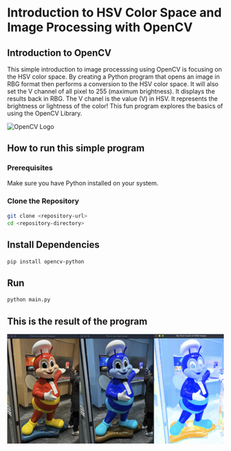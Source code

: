 # Introduction to HSV Color Space and Image Processing with OpenCV

## Introduction to OpenCV 

This simple introduction to image processsing using OpenCV is focusing on the HSV color space. 
By creating a Python program that opens an image in RBG format then performs a conversion to the HSV color space. It will also set the V channel of all pixel to 255 (maximum brightness). It displays the results back in RBG. The V chanel is the value (V) in HSV. It represents the brightness or lightness of the color! This fun program explores the basics of using the OpenCV Library.

<img src="https://opencv.org/wp-content/uploads/2019/02/opencv-logo-1.png" alt="OpenCV Logo" width="100"/> 


## How to run this simple program

### Prerequisites
Make sure you have Python installed on your system.

### Clone the Repository
```bash
git clone <repository-url>
cd <repository-directory>
```

## Install Dependencies
```bash
pip install opencv-python

```

## Run
```bash
python main.py

```

## This is the result of the program
![Your Image](result.png)
